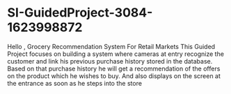 # SI-GuidedProject-3084-1623998872
Hello ,
Grocery Recommendation System For Retail Markets
This Guided Project focuses on building a system where cameras at entry recognize the customer and link his
previous purchase history stored in the database. Based on that purchase history he will get a recommendation 
of the offers on the product which he wishes to buy. And also displays on the screen at the entrance as soon as he steps into the store 

